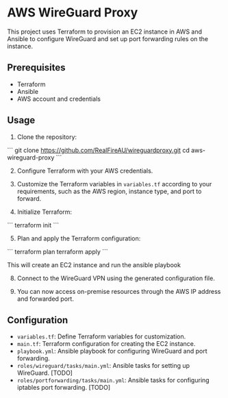 # AWS WireGuard Proxy

This project uses Terraform to provision an EC2 instance in AWS and Ansible to configure WireGuard and set up port forwarding rules on the instance.

## Prerequisites

- Terraform
- Ansible
- AWS account and credentials

## Usage

1. Clone the repository:

\```
git clone https://github.com/RealFireAU/wireguardproxy.git
cd aws-wireguard-proxy
\```

2. Configure Terraform with your AWS credentials.

3. Customize the Terraform variables in `variables.tf` according to your requirements, such as the AWS region, instance type, and port to forward.

4. Initialize Terraform:

\```
terraform init
\```

5. Plan and apply the Terraform configuration:

\```
terraform plan
terraform apply
\```

This will create an EC2 instance and run the ansible playbook

8. Connect to the WireGuard VPN using the generated configuration file.

9. You can now access on-premise resources through the AWS IP address and forwarded port.

## Configuration

- `variables.tf`: Define Terraform variables for customization.
- `main.tf`: Terraform configuration for creating the EC2 instance.
- `playbook.yml`: Ansible playbook for configuring WireGuard and port forwarding.
- `roles/wireguard/tasks/main.yml`: Ansible tasks for setting up WireGuard. [TODO]
- `roles/portforwarding/tasks/main.yml`: Ansible tasks for configuring iptables port forwarding. [TODO]